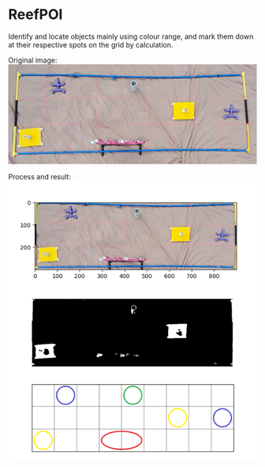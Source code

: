 # ReefPOI  

Identify and locate objects mainly using colour range, and mark them down at their respective spots on the grid by calculation.

Original image:  
![Alt text](https://github.com/teethoe/ReefPOI/blob/main/img/samples/reef/6.jpg?ref=true)  
  
Process and result:  
![Alt text](https://github.com/teethoe/ReefPOI/blob/main/img/Reef%20POI%20Diagram.png?ref=true)  
